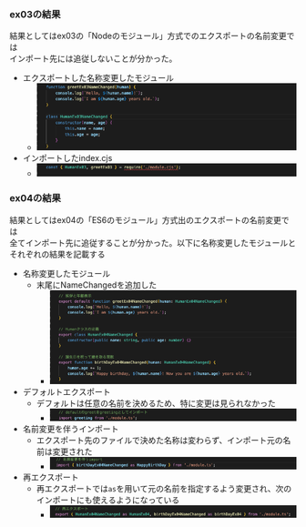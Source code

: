 ### ex03の結果

結果としてはex03の「Nodeのモジュール」方式でのエクスポートの名前変更では<br>
インポート先には追従しないことが分かった。<br>

- エクスポートした名称変更したモジュール
  - ![alt text](image-4.png)
- インポートしたindex.cjs
  - ![alt text](image-3.png)

### ex04の結果

結果としてはex04の「ES6のモジュール」方式出のエクスポートの名前変更では<br>
全てインポート先に追従することが分かった。以下に名称変更したモジュールとそれぞれの結果を記載する

- 名称変更したモジュール
  - 末尾にNameChangedを追加した
    - ![alt text](image-5.png)
- デフォルトエクスポート
  - デフォルトは任意の名前を決めるため、特に変更は見られなかった
    - ![alt text](image-2.png)
- 名前変更を伴うインポート
  - エクスポート先のファイルで決めた名称は変わらず、インポート元の名前は変更された
    - ![alt text](image-1.png)
- 再エクスポート
  - 再エクスポートでは`as`を用いて元の名前を指定するよう変更され、次のインポートにも使えるようになっている
    - ![alt text](image.png)
